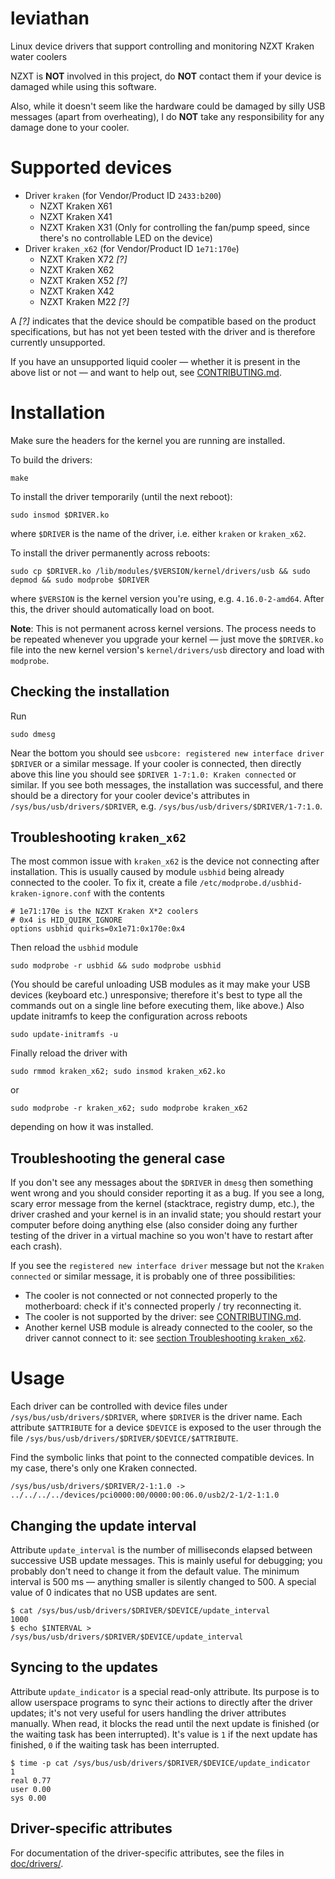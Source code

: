 # leviathan
Linux device drivers that support controlling and monitoring NZXT Kraken water coolers

NZXT is **NOT** involved in this project, do **NOT** contact them if your device is damaged while using this software.

Also, while it doesn't seem like the hardware could be damaged by silly USB messages (apart from overheating), I do **NOT** take any responsibility for any damage done to your cooler.

# Supported devices

* Driver `kraken` (for Vendor/Product ID `2433:b200`)
  * NZXT Kraken X61 
  * NZXT Kraken X41
  * NZXT Kraken X31 (Only for controlling the fan/pump speed, since there's no controllable LED on the device)
* Driver `kraken_x62` (for Vendor/Product ID `1e71:170e`)
  * NZXT Kraken X72 *[?]*
  * NZXT Kraken X62
  * NZXT Kraken X52 *[?]*
  * NZXT Kraken X42
  * NZXT Kraken M22 *[?]*

A *[?]* indicates that the device should be compatible based on the product specifications, but has not yet been tested with the driver and is therefore currently unsupported.

If you have an unsupported liquid cooler — whether it is present in the above list or not — and want to help out, see [CONTRIBUTING.md](CONTRIBUTING.md).

# Installation
Make sure the headers for the kernel you are running are installed.

To build the drivers:
```Shell
make
```

To install the driver temporarily (until the next reboot):
```Shell
sudo insmod $DRIVER.ko
```
where `$DRIVER` is the name of the driver, i.e. either `kraken` or `kraken_x62`.

To install the driver permanently across reboots:
```Shell
sudo cp $DRIVER.ko /lib/modules/$VERSION/kernel/drivers/usb && sudo depmod && sudo modprobe $DRIVER
```
where `$VERSION` is the kernel version you're using, e.g. `4.16.0-2-amd64`.
After this, the driver should automatically load on boot.

**Note**: This is not permanent across kernel versions.
The process needs to be repeated whenever you upgrade your kernel — just move the `$DRIVER.ko` file into the new kernel version's `kernel/drivers/usb` directory and load with `modprobe`.

## Checking the installation

Run
```Shell
sudo dmesg
```
Near the bottom you should see `usbcore: registered new interface driver $DRIVER` or a similar message.
If your cooler is connected, then directly above this line you should see `$DRIVER 1-7:1.0: Kraken connected` or similar.
If you see both messages, the installation was successful, and there should be a directory for your cooler device's attributes in `/sys/bus/usb/drivers/$DRIVER`, e.g. `/sys/bus/usb/drivers/$DRIVER/1-7:1.0`.

## Troubleshooting `kraken_x62`

The most common issue with `kraken_x62` is the device not connecting after installation.
This is usually caused by module `usbhid` being already connected to the cooler.
To fix it, create a file `/etc/modprobe.d/usbhid-kraken-ignore.conf` with the contents
```
# 1e71:170e is the NZXT Kraken X*2 coolers
# 0x4 is HID_QUIRK_IGNORE
options usbhid quirks=0x1e71:0x170e:0x4
```
Then reload the `usbhid` module
```Shell
sudo modprobe -r usbhid && sudo modprobe usbhid
```
(You should be careful unloading USB modules as it may make your USB devices (keyboard etc.) unresponsive; therefore it's best to type all the commands out on a single line before executing them, like above.)
Also update initramfs to keep the configuration across reboots
```Shell
sudo update-initramfs -u
```

Finally reload the driver with
```Shell
sudo rmmod kraken_x62; sudo insmod kraken_x62.ko
```
or
```Shell
sudo modprobe -r kraken_x62; sudo modprobe kraken_x62
```
depending on how it was installed.

## Troubleshooting the general case

If you don't see any messages about the `$DRIVER` in `dmesg` then something went wrong and you should consider reporting it as a bug.
If you see a long, scary error message from the kernel (stacktrace, registry dump, etc.), the driver crashed and your kernel is in an invalid state; you should restart your computer before doing anything else (also consider doing any further testing of the driver in a virtual machine so you won't have to restart after each crash).

If you see the `registered new interface driver` message but not the `Kraken connected` or similar message, it is probably one of three possibilities:
* The cooler is not connected or not connected properly to the motherboard: check if it's connected properly / try reconnecting it.
* The cooler is not supported by the driver: see [CONTRIBUTING.md](CONTRIBUTING.md).
* Another kernel USB module is already connected to the cooler, so the driver cannot connect to it: see [section Troubleshooting `kraken_x62`](#troubleshooting-kraken_x62).

# Usage
Each driver can be controlled with device files under `/sys/bus/usb/drivers/$DRIVER`, where `$DRIVER` is the driver name.
Each attribute `$ATTRIBUTE` for a device `$DEVICE` is exposed to the user through the file `/sys/bus/usb/drivers/$DRIVER/$DEVICE/$ATTRIBUTE`.

Find the symbolic links that point to the connected compatible devices.
In my case, there's only one Kraken connected.
```Shell
/sys/bus/usb/drivers/$DRIVER/2-1:1.0 -> ../../../../devices/pci0000:00/0000:00:06.0/usb2/2-1/2-1:1.0
```

## Changing the update interval
Attribute `update_interval` is the number of milliseconds elapsed between successive USB update messages.
This is mainly useful for debugging; you probably don't need to change it from the default value.
The minimum interval is 500 ms — anything smaller is silently changed to 500.
A special value of 0 indicates that no USB updates are sent.
```Shell
$ cat /sys/bus/usb/drivers/$DRIVER/$DEVICE/update_interval
1000
$ echo $INTERVAL > /sys/bus/usb/drivers/$DRIVER/$DEVICE/update_interval
```

## Syncing to the updates
Attribute `update_indicator` is a special read-only attribute.
Its purpose is to allow userspace programs to sync their actions to directly after the driver updates; it's not very useful for users handling the driver attributes manually.
When read, it blocks the read until the next update is finished (or the waiting task has been interrupted).
It's value is `1` if the next update has finished, `0` if the waiting task has been interrupted.
```Shell
$ time -p cat /sys/bus/usb/drivers/$DRIVER/$DEVICE/update_indicator
1
real 0.77
user 0.00
sys 0.00
```

## Driver-specific attributes

For documentation of the driver-specific attributes, see the files in [doc/drivers/](doc/drivers/).
